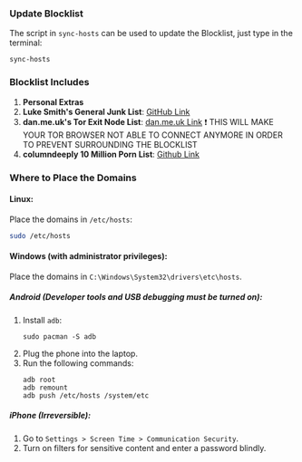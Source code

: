 ### Update Blocklist
The script in `sync-hosts` can be used to update the Blocklist, just type in the terminal:
```
sync-hosts
```

### Blocklist Includes

1. **Personal Extras**
2. **Luke Smith's General Junk List**: [GitHub Link](https://github.com/LukeSmithxyz/etc/blob/master/ips)
3. **dan.me.uk's Tor Exit Node List**: [dan.me.uk Link](https://www.dan.me.uk/torlist/?full) ❗ THIS WILL MAKE YOUR TOR BROWSER NOT ABLE TO CONNECT ANYMORE IN ORDER TO PREVENT SURROUNDING THE BLOCKLIST
4. **columndeeply 10 Million Porn List**: [Github Link](https://github.com/columndeeply/hosts)


### Where to Place the Domains

#### Linux:
Place the domains in `/etc/hosts`:
```bash
sudo /etc/hosts
```

#### Windows (with administrator privileges):
Place the domains in `C:\Windows\System32\drivers\etc\hosts`.

##### Android (Developer tools and USB debugging must be turned on):
1. Install `adb`:
   ```
   sudo pacman -S adb
   ```
2. Plug the phone into the laptop.
3. Run the following commands:
   ```
   adb root
   adb remount
   adb push /etc/hosts /system/etc
   ```

##### iPhone (Irreversible):
1. Go to `Settings > Screen Time > Communication Security`.
2. Turn on filters for sensitive content and enter a password blindly.

